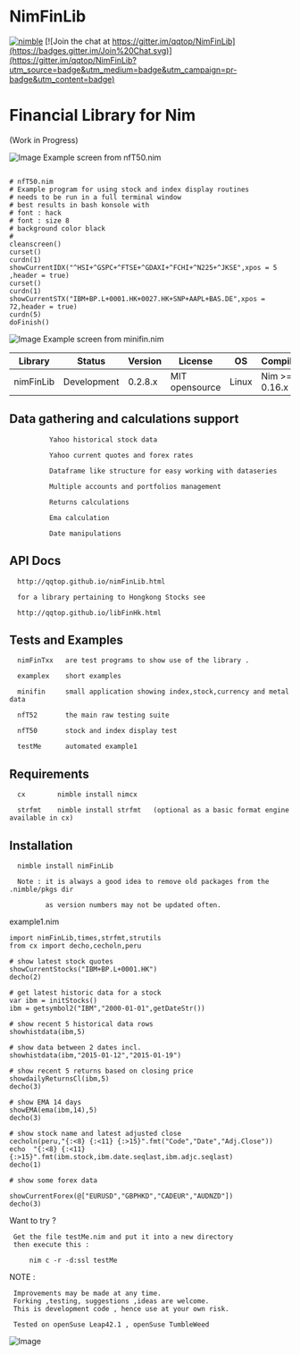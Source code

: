 # NimFinLib

[![nimble](https://raw.githubusercontent.com/yglukhov/nimble-tag/master/nimble.png)](https://github.com/yglukhov/nimble-tag)
[![Join the chat at https://gitter.im/qqtop/NimFinLib](https://badges.gitter.im/Join%20Chat.svg)](https://gitter.im/qqtop/NimFinLib?utm_source=badge&utm_medium=badge&utm_campaign=pr-badge&utm_content=badge)

Financial Library for Nim 
==========================
(Work in Progress)


![Image](http://qqtop.github.io/nfT50.png?raw=true)
Example screen from nfT50.nim


```nimrod        

# nfT50.nim
# Example program for using stock and index display routines
# needs to be run in a full terminal window
# best results in bash konsole with
# font : hack
# font : size 8
# background color black
# 
cleanscreen()
curset()
curdn(1)
showCurrentIDX("^HSI+^GSPC+^FTSE+^GDAXI+^FCHI+^N225+^JKSE",xpos = 5 ,header = true)
curset()
curdn(1)
showCurrentSTX("IBM+BP.L+0001.HK+0027.HK+SNP+AAPL+BAS.DE",xpos = 72,header = true)
curdn(5)
doFinish()   

```


![Image](http://qqtop.github.io/minifin1.png?raw=true)
Example screen from minifin.nim



| Library    | Status      | Version | License        | OS     | Compiler       |
|------------|-------------|---------|----------------|--------|----------------|
| nimFinLib  | Development | 0.2.8.x | MIT opensource | Linux  | Nim >= 0.16.x  |




Data gathering and calculations support 
----------------------------------------

              Yahoo historical stock data
              
              Yahoo current quotes and forex rates
              
              Dataframe like structure for easy working with dataseries
              
              Multiple accounts and portfolios management
              
              Returns calculations
              
              Ema calculation
              
              Date manipulations
              
              
              
              
API Docs
--------

      http://qqtop.github.io/nimFinLib.html

      for a library pertaining to Hongkong Stocks see

      http://qqtop.github.io/libFinHk.html
      

Tests and Examples
------------------

      nimFinTxx   are test programs to show use of the library .
      
      examplex    short examples 
      
      minifin     small application showing index,stock,currency and metal data
      
      nfT52       the main raw testing suite
      
      nfT50       stock and index display test
      
      testMe      automated example1      
      

Requirements
------------

            
           
      cx        nimble install nimcx
      
      strfmt    nimble install strfmt   (optional as a basic format engine available in cx)
           
 
Installation 
------------

      nimble install nimFinLib 
      
      Note : it is always a good idea to remove old packages from the .nimble/pkgs dir 
      
             as version numbers may not be updated often. 


example1.nim 


```nimrod         
import nimFinLib,times,strfmt,strutils
from cx import decho,cecholn,peru

# show latest stock quotes
showCurrentStocks("IBM+BP.L+0001.HK")
decho(2)

# get latest historic data for a stock
var ibm = initStocks()
ibm = getsymbol2("IBM","2000-01-01",getDateStr())

# show recent 5 historical data rows
showhistdata(ibm,5)

# show data between 2 dates incl.
showhistdata(ibm,"2015-01-12","2015-01-19")

# show recent 5 returns based on closing price
showdailyReturnsCl(ibm,5)
decho(3)

# show EMA 14 days
showEMA(ema(ibm,14),5)
decho(3)

# show stock name and latest adjusted close
cecholn(peru,"{:<8} {:<11} {:>15}".fmt("Code","Date","Adj.Close"))
echo  "{:<8} {:<11} {:>15}".fmt(ibm.stock,ibm.date.seqlast,ibm.adjc.seqlast)
decho(1)

# show some forex data

showCurrentForex(@["EURUSD","GBPHKD","CADEUR","AUDNZD"])
decho(3)

```


Want to try ? 

     Get the file testMe.nim and put it into a new directory
     then execute this :
              
         nim c -r -d:ssl testMe
       
      
     

NOTE : 
  
     Improvements may be made at any time.              
     Forking ,testing, suggestions ,ideas are welcome.
     This is development code , hence use at your own risk.
     
     Tested on openSuse Leap42.1 , openSuse TumbleWeed
              

![Image](http://qqtop.github.io/qqtop-small.png?raw=true)

